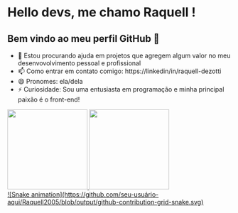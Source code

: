 # Hello devs, me chamo Raquell ! 
## Bem vindo ao meu perfil GitHub 👋

- 👯 Estou procurando ajuda em projetos que agregem algum valor no meu desenvovolvimento pessoal e profissional
- 📫 Como entrar em contato comigo: https://linkedin/in/raquell-dezotti
- 😄 Pronomes: ela/dela
- ⚡ Curiosidade: Sou uma entusiasta em programação e minha principal paixão é o front-end!

<div>
<a href="https://github.com/Raquell2005">
<img loading="lazy" height="180em" src="https://github-readme-stats.vercel.app/api/top-langs/?username=Raquell2005&layout=compact&langs_count=7&theme=dracula"/>
<img loading="lazy" height="180em" src="https://github-readme-stats.vercel.app/api?username=Raquell2005&show_icons=true&theme=dracula&include_all_commits=true&count_private=true"/>
</div>
![Snake animation](https://github.com/seu-usuário-aqui/Raquell2005/blob/output/github-contribution-grid-snake.svg)
